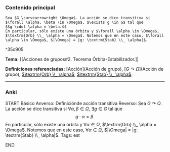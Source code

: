 ### Contenido principal

```ad-Formal
Sea $G \curvearrowright \Omega$. La acción se dice transitiva si $\forall \alpha, \beta \in \Omega$, $\exists g \in G$ tal que
$$g \cdot \alpha = \beta.$$
En particular, sólo existe una órbita y $\forall \alpha \in \Omega$, $\textrm{Orb} \\_ \alpha = \Omega$. Notemos que en este caso, $\forall \alpha \in \Omega$, $|\Omega| = |g: \textrm{Stab} \\_ \alpha|$.
```

^35c905

**Tema:** [[Acciones de grupos#2. Teorema Órbita-Estabilizador.]]

**Definiciones referenciadas:** [Acción](Acción de grupo), [$G \curvearrowright \Omega$](Acción de grupo), [$\textrm{Orb} \\_ \alpha$](Órbita), [$\textrm{Stab} \\_ \alpha$](Estabilizador).

---
### Anki

START
Básico
Anverso: Definiciónde acción transitiva
Reverso: Sea $G \curvearrowright \Omega$. La acción se dice transitiva si $\forall \alpha, \beta \in \Omega$, $\exists g \in G$ tal que
$$g \cdot \alpha = \beta.$$
En particular, sólo existe una órbita y $\forall \alpha \in \Omega$, $\textrm{Orb} \\_ \alpha = \Omega$. Notemos que en este caso, $\forall \alpha \in \Omega$, $|\Omega| = |g: \textrm{Stab} \\_ \alpha|$.
Tags: est
<!--ID: 1731931805067-->
END
